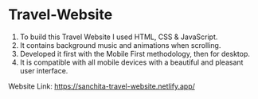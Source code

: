 # Travel-Website
1) To build this Travel Website I used HTML, CSS & JavaScript.
2) It contains background music and animations when scrolling.
3) Developed it first with the Mobile First methodology, then for desktop.
4) It is compatible with all mobile devices with a beautiful and pleasant user interface.

Website Link:<blank> https://sanchita-travel-website.netlify.app/
